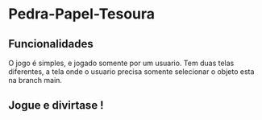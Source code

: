 # Pedra-Papel-Tesoura

## Funcionalidades
O jogo é simples, e jogado somente por um usuario.
Tem duas telas diferentes, a tela onde o usuario precisa somente selecionar o objeto esta na branch main.

## Jogue e divirtase !
